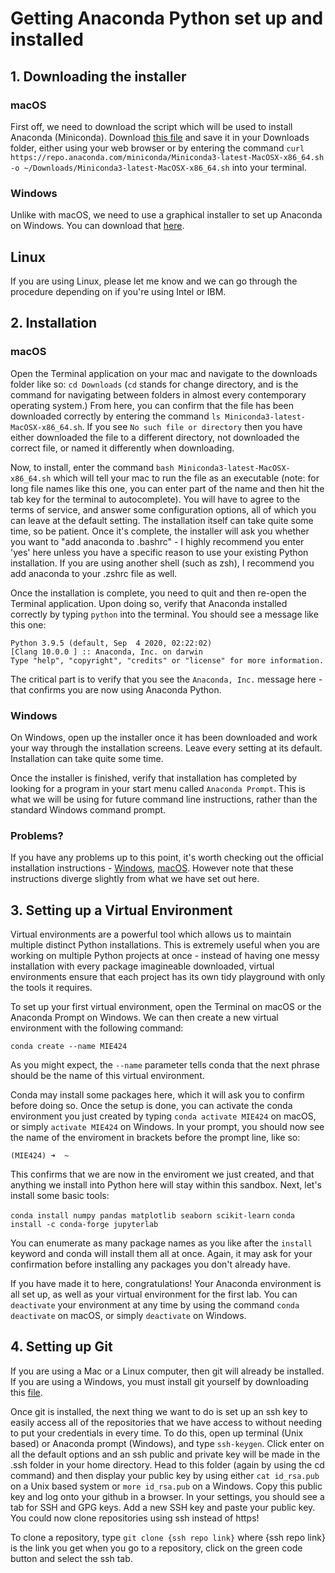 # Getting Anaconda Python set up and installed

## 1. Downloading the installer

### macOS
First off, we need to download the script which will be used to install Anaconda (Miniconda). Download [this file](https://repo.anaconda.com/miniconda/Miniconda3-latest-MacOSX-x86_64.sh) and save it in your Downloads folder, either using your web browser or by entering the command `curl https://repo.anaconda.com/miniconda/Miniconda3-latest-MacOSX-x86_64.sh -o ~/Downloads/Miniconda3-latest-MacOSX-x86_64.sh` into your terminal.

### Windows

Unlike with macOS, we need to use a graphical installer to set up Anaconda on Windows. You can download that [here](https://repo.anaconda.com/miniconda/Miniconda3-latest-Windows-x86_64.exe).

## Linux

If you are using Linux, please let me know and we can go through the procedure depending on if you're using Intel or IBM.

## 2. Installation

### macOS

Open the Terminal application on your mac and navigate to the downloads folder like so: `cd Downloads` (`cd` stands for change directory, and is the command for navigating between folders in almost every contemporary operating system.) From here, you can confirm that the file has been downloaded correctly by entering the command `ls Miniconda3-latest-MacOSX-x86_64.sh`. If you see `No such file or directory` then you have either downloaded the file to a different directory, not downloaded the correct file, or named it differently when downloading.

Now, to install, enter the command `bash Miniconda3-latest-MacOSX-x86_64.sh` which will tell your mac to run the file as an executable (note: for long file names like this one, you can enter part of the name and then hit the tab key for the terminal to autocomplete). You will have to agree to the terms of service, and answer some configuration options, all of which you can leave at the default setting. The installation itself can take quite some time, so be patient. Once it's complete, the installer will ask you whether you want to "add anaconda to .bashrc" - I highly recommend you enter 'yes' here unless you have a specific reason to use your existing Python installation. If you are using another shell (such as zsh), I recommend you add anaconda to your .zshrc file as well.

Once the installation is complete, you need to quit and then re-open the Terminal application. Upon doing so, verify that Anaconda installed correctly by typing `python` into the terminal. You should see a message like this one: 

```
Python 3.9.5 (default, Sep  4 2020, 02:22:02) 
[Clang 10.0.0 ] :: Anaconda, Inc. on darwin
Type "help", "copyright", "credits" or "license" for more information.
```

The critical part is to verify that you see the `Anaconda, Inc.` message here - that confirms you are now using Anaconda Python.

### Windows

On Windows, open up the installer once it has been downloaded and work your way through the installation screens. Leave every setting at its default. Installation can take quite some time.

Once the installer is finished, verify that installation has completed by looking for a program in your start menu called `Anaconda Prompt`. This is what we will be using for future command line instructions, rather than the standard Windows command prompt.

### Problems?

If you have any problems up to this point, it's worth checking out the official installation instructions - [Windows](https://docs.anaconda.com/anaconda/install/windows/), [macOS](https://docs.anaconda.com/anaconda/install/mac-os/). However note that these instructions diverge slightly from what we have set out here.

## 3. Setting up a Virtual Environment

Virtual environments are a powerful tool which allows us to maintain multiple distinct Python installations. This is extremely useful when you are working on multiple Python projects at once - instead of having one messy installation with every package imagineable downloaded, virtual environments ensure that each project has its own tidy playground with only the tools it requires.

To set up your first virtual environment, open the Terminal on macOS or the Anaconda Prompt on Windows. We can then create a new virtual environment with the following command: 

```conda create --name MIE424 ```

As you might expect, the `--name` parameter tells conda that the next phrase should be the name of this virtual environment.

Conda may install some packages here, which it will ask you to confirm before doing so. Once the setup is done, you can activate the conda environment you just created by typing `conda activate MIE424` on macOS, or simply `activate MIE424` on Windows. In your prompt, you should now see the name of the enviroment in brackets before the prompt line, like so:

```
(MIE424) ➜  ~
```

This confirms that we are now in the enviroment we just created, and that anything we install into Python here will stay within this sandbox. Next, let's install some basic tools:

`conda install numpy pandas matplotlib seaborn scikit-learn`
`conda install -c conda-forge jupyterlab`


You can enumerate as many package names as you like after the `install` keyword and conda will install them all at once. Again, it may ask for your confirmation before installing any packages you don't already have.


If you have made it to here, congratulations! Your Anaconda environment is all set up, as well as your virtual environment for the first lab. You can `deactivate` your environment at any time by using the command `conda deactivate` on macOS, or simply `deactivate` on Windows.

## 4. Setting up Git

If you are using a Mac or a Linux computer, then git will already be installed. If you are using a Windows, you must install git yourself by downloading this [file](https://github.com/git-for-windows/git/releases/download/v2.34.1.windows.1/Git-2.34.1-64-bit.exe). 

Once git is installed, the next thing we want to do is set up an ssh key to easily access all of the repositories that we have access to without needing to put your credentials in every time. To do this, open up terminal (Unix based) or Anaconda prompt (Windows), and type `ssh-keygen`. Click enter on all the default options and an ssh public and private key will be made in the .ssh folder in your home directory. Head to this folder (again by using the cd command) and then display your public key by using either `cat id_rsa.pub` on a Unix based system or `more id_rsa.pub` on a Windows. Copy this public key and log onto your github in a browser. In your settings, you should see a tab for SSH and GPG keys. Add a new SSH key and paste your public key. You could now clone repositories using ssh instead of https!

To clone a repository, type `git clone {ssh repo link}` where {ssh repo link} is the link you get when you go to a repository, click on the green code button and select the ssh tab.
